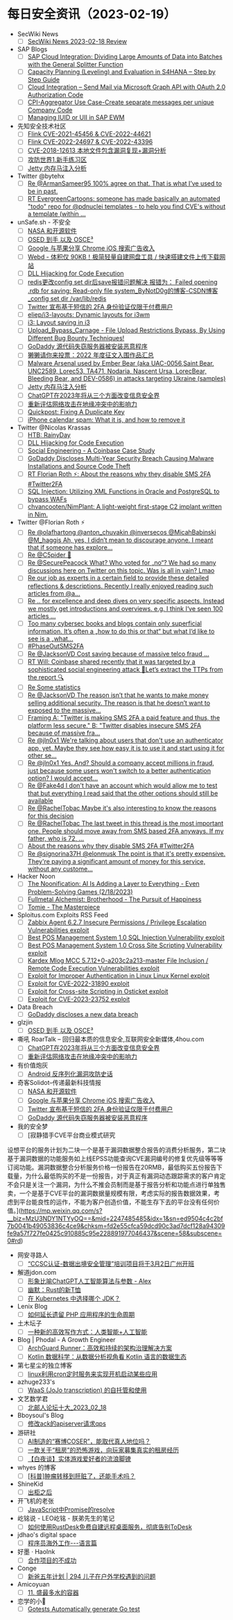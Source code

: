 # 每日安全资讯（2023-02-19）

- SecWiki News
  - [ ] [SecWiki News 2023-02-18 Review](http://www.sec-wiki.com/?2023-02-18)
- SAP Blogs
  - [ ] [SAP Cloud Integration: Dividing Large Amounts of Data into Batches with the General Splitter Function](https://blogs.sap.com/2023/02/18/sap-cloud-integration-dividing-large-amounts-of-data-into-batches-with-the-general-splitter-function/)
  - [ ] [Capacity Planning (Leveling) and Evaluation in S4HANA – Step by Step Guide](https://blogs.sap.com/2023/02/18/capacity-planning-leveling-and-evaluation-in-s4hana-step-by-step-guide/)
  - [ ] [Cloud Integration – Send Mail via Microsoft Graph API with OAuth 2.0 Authorization Code](https://blogs.sap.com/2023/02/18/cloud-integration-send-mail-via-microsoft-graph-api-with-oauth-2.0-authorization-code/)
  - [ ] [CPI-Aggregator Use Case-Create separate messages per unique Company Code](https://blogs.sap.com/2023/02/18/cpi-aggregator-use-case-create-separate-messages-per-unique-company-code/)
  - [ ] [Managing IUID or UII in SAP EWM](https://blogs.sap.com/2023/02/18/managing-iuid-or-uii-in-sap-ewm/)
- 先知安全技术社区
  - [ ] [Flink CVE-2021-45456 & CVE-2022-44621](https://xz.aliyun.com/t/12186)
  - [ ] [Flink CVE-2022-24697 & CVE-2022-43396](https://xz.aliyun.com/t/12185)
  - [ ] [CVE-2018-12613 本地文件包含漏洞复现+漏洞分析](https://xz.aliyun.com/t/12184)
  - [ ] [攻防世界1.新手练习区](https://xz.aliyun.com/t/12183)
  - [ ] [Jetty 内存马注入分析](https://xz.aliyun.com/t/12182)
- Twitter @bytehx
  - [ ] [Re @ArmanSameer95 100% agree on that. That is what I’ve used to be in past.](https://twitter.com/bytehx343/status/1626966110678700033)
  - [ ] [RT EvergreenCartoons: someone has made basically an automated "todo" repo for @pdnuclei templates - to help you find CVE's without a template (within ...](https://twitter.com/ldsopreload/status/1626892225769529344)
- unSafe.sh - 不安全
  - [ ] [NASA 和开源软件](https://buaq.net/go-150011.html)
  - [ ] [OSED 到手 以及 OSCE³](https://buaq.net/go-150007.html)
  - [ ] [Google 与苹果分享 Chrome iOS 搜索广告收入](https://buaq.net/go-150008.html)
  - [ ] [Webd - 体积仅 90KB！极简轻量自建网盘工具 / 快速搭建文件上传下载网站](https://buaq.net/go-150006.html)
  - [ ] [DLL Hijacking for Code Execution](https://buaq.net/go-150005.html)
  - [ ] [redis更改config set dir后save报错问题解决 报错为： Failed opening .rdb for saving: Read-only file system_ByNotD0g的博客-CSDN博客_config set dir /var/lib/redis](https://buaq.net/go-149998.html)
  - [ ] [Twitter 宣布基于短信的 2FA 身份验证仅限于付费用户](https://buaq.net/go-150009.html)
  - [ ] [eliep/i3-layouts: Dynamic layouts for i3wm](https://buaq.net/go-149995.html)
  - [ ] [i3: Layout saving in i3](https://buaq.net/go-149994.html)
  - [ ] [Upload_Bypass_Carnage - File Upload Restrictions Bypass, By Using Different Bug Bounty Techniques!](https://buaq.net/go-149997.html)
  - [ ] [GoDaddy 源代码失窃服务器被安装恶意程序](https://buaq.net/go-149990.html)
  - [ ] [獭獭请你来投票：2022 年度征文入围作品汇总](https://buaq.net/go-149992.html)
  - [ ] [Malware Arsenal used by Ember Bear (aka UAC-0056,Saint Bear, UNC2589, Lorec53, TA471, Nodaria, Nascent Ursa, LorecBear, Bleeding Bear, and DEV-0586) in attacks targeting Ukraine (samples)](https://buaq.net/go-149987.html)
  - [ ] [Jetty 内存马注入分析](https://buaq.net/go-149981.html)
  - [ ] [ChatGPT在2023年将从三个方面改变信息安全界](https://buaq.net/go-149969.html)
  - [ ] [重新评估网络攻击在地缘冲突中的影响力](https://buaq.net/go-149970.html)
  - [ ] [Quickpost: Fixing A Duplicate Key](https://buaq.net/go-149928.html)
  - [ ] [iPhone calendar spam: What it is, and how to remove it](https://buaq.net/go-149937.html)
- Twitter @Nicolas Krassas
  - [ ] [HTB: RainyDay](https://twitter.com/Dinosn/status/1627017831739977729)
  - [ ] [DLL Hijacking for Code Execution](https://twitter.com/Dinosn/status/1627017795740336128)
  - [ ] [Social Engineering - A Coinbase Case Study](https://twitter.com/Dinosn/status/1627000083358031872)
  - [ ] [GoDaddy Discloses Multi-Year Security Breach Causing Malware Installations and Source Code Theft](https://twitter.com/Dinosn/status/1626890891397943297)
  - [ ] [RT Florian Roth ⚡: About the reasons why they disable SMS 2FA #Twitter2FA](https://twitter.com/cyb3rops/status/1626880262716940292)
  - [ ] [SQL Injection: Utilizing XML Functions in Oracle and PostgreSQL to bypass WAFs](https://twitter.com/Dinosn/status/1626806518937972738)
  - [ ] [chvancooten/NimPlant: A light-weight first-stage C2 implant written in Nim.](https://twitter.com/Dinosn/status/1626797301464170502)
- Twitter @Florian Roth ⚡
  - [ ] [Re @olafhartong @anton_chuvakin @inversecos @MicahBabinski @M_haggis Ah, yes, I didn’t mean to discourage anyone. I meant that if someone has explore...](https://twitter.com/cyb3rops/status/1627065443956703232)
  - [ ] [Re @C5pider 🖤](https://twitter.com/cyb3rops/status/1627038981308268549)
  - [ ] [Re @SecurePeacock What? Who voted for „no“? We had so many discussions here on Twitter on this topic. Was is all in vain? Lmao](https://twitter.com/cyb3rops/status/1627007182385315842)
  - [ ] [Re our job as experts in a certain field to provide these detailed reflections & descriptions. Recently I really enjoyed reading such articles from @a...](https://twitter.com/cyb3rops/status/1626955257908547584)
  - [ ] [Re .. for excellence and deep dives on very specific aspects. Instead we mostly get introductions and overviews. e.g. I think I‘ve seen 100 articles ...](https://twitter.com/cyb3rops/status/1626955255605866498)
  - [ ] [Too many cybersec books and blogs contain only superficial information. It’s often a „how to do this or that“ but what I‘d like to see is a „what...](https://twitter.com/cyb3rops/status/1626955252682432512)
  - [ ] [#PhaseOutSMS2FA](https://twitter.com/cyb3rops/status/1626929288023879681)
  - [ ] [Re @JacksonVD Cost saving because of massive telco fraud …](https://twitter.com/cyb3rops/status/1626900451659579394)
  - [ ] [RT Will: Coinbase shared recently that it was targeted by a sophisticated social engineering attack 🧵Let’s extract the TTPs from the report 🔍](https://twitter.com/BushidoToken/status/1626898540608749569)
  - [ ] [Re Some statistics](https://twitter.com/cyb3rops/status/1626893796125380608)
  - [ ] [Re @JacksonVD The reason isn’t that he wants to make money selling additional security. The reason is that he doesn’t want to exposed to the massive...](https://twitter.com/cyb3rops/status/1626893629858934785)
  - [ ] [Framing A: "Twitter is making SMS 2FA a paid feature and thus, the platform less secure." B: "Twitter disables insecure SMS 2FA because of massive fra...](https://twitter.com/cyb3rops/status/1626885895298158593)
  - [ ] [Re @jln0x1 We're talking about users that don't use an authenticator app, yet. Maybe they see how easy it is to use it and start using it for other se...](https://twitter.com/cyb3rops/status/1626884657189986308)
  - [ ] [Re @jln0x1 Yes. And? Should a company accept millions in fraud, just because some users won't switch to a better authentication option? I would accept...](https://twitter.com/cyb3rops/status/1626884245279891458)
  - [ ] [Re @Fake4d I don't have an account which would allow me to test that but everything I read said that the other options should still be available](https://twitter.com/cyb3rops/status/1626882377514352640)
  - [ ] [Re @RachelTobac Maybe it's also interesting to know the reasons for this decision](https://twitter.com/cyb3rops/status/1626881526351687680)
  - [ ] [Re @RachelTobac The last tweet in this thread is the most important one. People should move away from SMS based 2FA anyways. If my father, who is 72, ...](https://twitter.com/cyb3rops/status/1626881266346860544)
  - [ ] [About the reasons why they disable SMS 2FA #Twitter2FA](https://twitter.com/cyb3rops/status/1626880262716940292)
  - [ ] [Re @signorina37H @elonmusk The point is that it's pretty expensive. They're paying a significant amount of money for this service, without any custome...](https://twitter.com/cyb3rops/status/1626879064228110336)
- Hacker Noon
  - [ ] [The Noonification: AI Is Adding a Layer to Everything -  Even Problem-Solving Games (2/18/2023)](https://hackernoon.com/2-18-2023-noonification?source=rss)
  - [ ] [Fullmetal Alchemist: Brotherhood - The Pursuit of Happiness](https://hackernoon.com/fullmetal-alchemist-brotherhood-the-pursuit-of-happiness?source=rss)
  - [ ] [Tomie - The Masterpiece](https://hackernoon.com/tomie-the-masterpiece?source=rss)
- Sploitus.com Exploits RSS Feed
  - [ ] [Zabbix Agent 6.2.7 Insecure Permissions / Privilege Escalation Vulnerabilities exploit](https://sploitus.com/exploit?id=1337DAY-ID-38206&utm_source=rss&utm_medium=rss)
  - [ ] [Best POS Management System 1.0 SQL Injection Vulnerability exploit](https://sploitus.com/exploit?id=1337DAY-ID-38205&utm_source=rss&utm_medium=rss)
  - [ ] [Best POS Management System 1.0 Cross Site Scripting Vulnerability exploit](https://sploitus.com/exploit?id=1337DAY-ID-38208&utm_source=rss&utm_medium=rss)
  - [ ] [Kardex Mlog MCC 5.7.12+0-a203c2a213-master File Inclusion / Remote Code Execution Vulnerabilities exploit](https://sploitus.com/exploit?id=1337DAY-ID-38207&utm_source=rss&utm_medium=rss)
  - [ ] [Exploit for Improper Authentication in Linux Linux Kernel exploit](https://sploitus.com/exploit?id=4DB16743-1B3F-505A-B93A-4202272E3C44&utm_source=rss&utm_medium=rss)
  - [ ] [Exploit for CVE-2022-31890 exploit](https://sploitus.com/exploit?id=98ACF8AA-2F19-5F70-A6E6-1DF500B35089&utm_source=rss&utm_medium=rss)
  - [ ] [Exploit for Cross-site Scripting in Osticket exploit](https://sploitus.com/exploit?id=F8454214-933A-54A8-9805-D1F6ECB4C842&utm_source=rss&utm_medium=rss)
  - [ ] [Exploit for CVE-2023-23752 exploit](https://sploitus.com/exploit?id=3675E3F9-F24B-50D6-837B-FD4DC3E46B4F&utm_source=rss&utm_medium=rss)
- Data Breach
  - [ ] [GoDaddy discloses a new data breach](https://securityaffairs.com/142405/data-breach/godaddy-discloses-data-breach-2.html)
- glzjin
  - [ ] [OSED 到手 以及 OSCE³](https://www.zhaoj.in/read-8521.html)
- 嘶吼 RoarTalk – 回归最本质的信息安全,互联网安全新媒体,4hou.com
  - [ ] [ChatGPT在2023年将从三个方面改变信息安全界](https://www.4hou.com/posts/pVxp)
  - [ ] [重新评估网络攻击在地缘冲突中的影响力](https://www.4hou.com/posts/oJ5Y)
- 有价值炮灰
  - [ ] [Android 反序列化漏洞攻防史话](https://mp.weixin.qq.com/s?__biz=MzA3MzU1MDQwOA==&mid=2247484330&idx=1&sn=b725d8802e71d215baaf57bd8159648b&chksm=9f0c1c8da87b959bb6f98ddab396a6c9f5009a41efdb41d018d28aa7ab74a30508ce74f7394e&scene=58&subscene=0#rd)
- 奇客Solidot–传递最新科技情报
  - [ ] [NASA 和开源软件](https://www.solidot.org/story?sid=74173)
  - [ ] [Google 与苹果分享 Chrome iOS 搜索广告收入](https://www.solidot.org/story?sid=74172)
  - [ ] [Twitter 宣布基于短信的 2FA 身份验证仅限于付费用户](https://www.solidot.org/story?sid=74171)
  - [ ] [GoDaddy 源代码失窃服务器被安装恶意程序](https://www.solidot.org/story?sid=74170)
- 我的安全梦
  - [ ] [寂静猎手CVE平台商业模式研究

设想平台的服务计划为二块一个是基于漏洞数据整合报告的消费分析服务，第二块基于漏洞数据的功能服务如上线EPSS功能查询CVE漏洞编号的修复优先级等等等订阅功能。
​
漏洞数据整合分析服务价格一份报告在20RMB，最低购买五份报告下载量，为什么最低购买的不是一份报告，对于真正有漏洞动态跟踪需求的客户肯定不会只是关注一个漏洞，为什么不推会员制而是基于报告分析和功能点进行单独售卖，一个是基于CVE平台的漏洞数据量规模有限，考虑实际的报告数据效果，考虑到平台能良性的运作，不能为客户创造价值，不能生存下去的平台没有任何价值。](https://mp.weixin.qq.com/s?__biz=MzU3NDY1NTYyOQ==&mid=2247485485&idx=1&sn=ed9504c4c2bf7b0041b49053836c4ce9&chksm=fd2e55cfca59dcd90c3ad7dcf128a94309fe9a57f727fe0425c910885c95e228891977046437&scene=58&subscene=0#rd)
- 网安寻路人
  - [ ] [“CCSC认证-数据出境安全管理”培训项目将于3月2日广州开班](https://mp.weixin.qq.com/s?__biz=MzIxODM0NDU4MQ==&mid=2247499083&idx=1&sn=1bb3de9ee288c685276700b2316014f8&chksm=97e940a1a09ec9b76a5bc249345b9d3a95bab72e38052a5193ceec46739a696a75689587858c&scene=58&subscene=0#rd)
- 解道jdon.com
  - [ ] [形象比喻ChatGPT人工智能算法与参数 - Alex](https://www.jdon.com/65134.html)
  - [ ] [幽默：Rust的新T恤](https://www.jdon.com/65133.html)
  - [ ] [在 Kubernetes 中选择哪个 JDK？](https://www.jdon.com/65132.html)
- Lenix Blog
  - [ ] [如何延长遗留 PHP 应用程序的生命周期](https://blog.p2hp.com/archives/10122)
- 土木坛子
  - [ ] [一种新的高效写作方式：人类智能+人工智能](https://tumutanzi.com/archives/16997)
- Blog | Phodal - A Growth Engineer
  - [ ] [ArchGuard Runner：高效和持续的架构治理解决方案](http://www.phodal.com/blog/archguard-runner-a-single-architecture-governance-engine/)
  - [ ] [Kotlin 数据科学：从数据分析视角看 Kotlin 语言的数据生态](http://www.phodal.com/blog/kotlin-data-science-with-archguard/)
- 第七星尘的独立博客
  - [ ] [linux利用cron定时服务来实现开机启动某些应用](https://blog.star7th.com/2023/02/2546.html)
- azhuge233's
  - [ ] [WaaS (JoJo transcription) 的自托管和使用](https://azhuge233.com/waas-jojo-transcription-%e7%9a%84%e8%87%aa%e6%89%98%e7%ae%a1%e5%92%8c%e4%bd%bf%e7%94%a8/)
- 文艺数学君
  - [ ] [北邮人论坛十大_2023_02_18](https://mathpretty.com/15654.html)
- Bboysoul's Blog
  - [ ] [修改ack的apiserver请求qps](https://www.bboy.app/2023/02/18/%E4%BF%AE%E6%94%B9ack%E7%9A%84apiserver%E8%AF%B7%E6%B1%82qps/)
- 游研社
  - [ ] [AI制造的“赛博COSER”，能取代真人地位吗？](https://www.yystv.cn/p/10482)
  - [ ] [一款关于“租房”的恐怖游戏，向玩家募集真实的租房经历](https://www.yystv.cn/p/10480)
  - [ ] [【白夜谈】实体游戏爱好者的流浪脚镣](https://www.yystv.cn/p/10481)
- whyes 的博客
  - [ ] [[科普]肿瘤转移到肝脏了，还能手术吗？](http://whyes.org/2023/topatient-liver-metastasis)
- ShineKid
  - [ ] [出柜之后](https://shinekid.com/2023/02/after-come-out/)
- 开飞机的老张
  - [ ] [JavaScript中Promise的resolve](https://kaifeiji.cc/post/resolve-a-promise-in-javascript/)
- 屹铭说 - LEO屹铭 - 朕弟先生的笔记
  - [ ] [如何使用RustDesk免费自建远程桌面服务，彻底告别ToDesk](https://www.iccat.cn/2023/02/18/desk.html)
- jdhao's digital space
  - [ ] [程序员海外工作---语言篇](https://jdhao.github.io/2023/02/18/work_overseas_english/)
- 好墨 · HaoInk
  - [ ] [合作项目的不成功](https://hao.ink/2023/02/18/%e5%90%88%e4%bd%9c%e9%a1%b9%e7%9b%ae%e7%9a%84%e4%b8%8d%e6%88%90%e5%8a%9f/)
- Conge
  - [ ] [新爸五年计划 | 294 儿子在户外学校遇到的问题](https://conge.livingwithfcs.org/2023/02/18/NewDaddy-son-in-school/)
- Amicoyuan
  - [ ] [11. 盛最多水的容器](http://xingyuanjie.top/2023/02/18/leetcode11/)
- 恋学的小🐻
  - [ ] [Gotests Automatically generate Go test](https://nsddd.top/archives/gotests)
